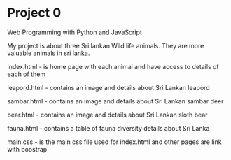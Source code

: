 # Project 0

Web Programming with Python and JavaScript

My project is about three Sri lankan Wild life animals. They are more valuable animals in sri lanka.


index.html - is home page with each animal and have access to details of each of them

leapord.html - contains an image and details about Sri Lankan leapord

sambar.html - contains an image and details about Sri Lankan sambar deer

bear.html - contains an image and details about Sri Lankan sloth bear

fauna.html - contains a table of fauna diversity details about Sri Lanka

main.css - is the main css file used for index.html and other pages are link with boostrap
